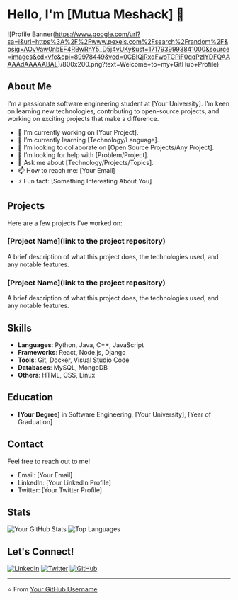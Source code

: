 # Hello, I'm [Mutua Meshack] 👋

![Profile Banner(https://www.google.com/url?sa=i&url=https%3A%2F%2Fwww.pexels.com%2Fsearch%2Frandom%2F&psig=AOvVaw0nbEF4RBwRnY5_D5j4vUKy&ust=1717939993841000&source=images&cd=vfe&opi=89978449&ved=0CBIQjRxqFwoTCPiF0qqPzIYDFQAAAAAdAAAAABAE)/800x200.png?text=Welcome+to+my+GitHub+Profile)

## About Me

I'm a passionate software engineering student at [Your University]. I'm keen on learning new technologies, contributing to open-source projects, and working on exciting projects that make a difference.

- 🔭 I’m currently working on [Your Project].
- 🌱 I’m currently learning [Technology/Language].
- 👯 I’m looking to collaborate on [Open Source Projects/Any Project].
- 🤔 I’m looking for help with [Problem/Project].
- 💬 Ask me about [Technology/Projects/Topics].
- 📫 How to reach me: [Your Email]
- ⚡ Fun fact: [Something Interesting About You]

## Projects

Here are a few projects I've worked on:

### [Project Name](link to the project repository)
A brief description of what this project does, the technologies used, and any notable features.

### [Project Name](link to the project repository)
A brief description of what this project does, the technologies used, and any notable features.

## Skills

- **Languages**: Python, Java, C++, JavaScript
- **Frameworks**: React, Node.js, Django
- **Tools**: Git, Docker, Visual Studio Code
- **Databases**: MySQL, MongoDB
- **Others**: HTML, CSS, Linux

## Education

- **[Your Degree]** in Software Engineering, [Your University], [Year of Graduation]

## Contact

Feel free to reach out to me!

- Email: [Your Email]
- LinkedIn: [Your LinkedIn Profile]
- Twitter: [Your Twitter Profile]

## Stats

![Your GitHub Stats](https://github-readme-stats.vercel.app/api?username=yourusername&show_icons=true&theme=radical)
![Top Languages](https://github-readme-stats.vercel.app/api/top-langs/?username=yourusername&layout=compact&theme=radical)

## Let's Connect!

[![LinkedIn](https://img.shields.io/badge/LinkedIn-Connect-blue)](https://www.linkedin.com/in/yourusername/)
[![Twitter](https://img.shields.io/badge/Twitter-Follow-blue)](https://twitter.com/yourusername/)
[![GitHub](https://img.shields.io/badge/GitHub-Follow-blue)](https://github.com/yourusername/)

---

⭐️ From [Your GitHub Username](https://github.com/yourusername)
